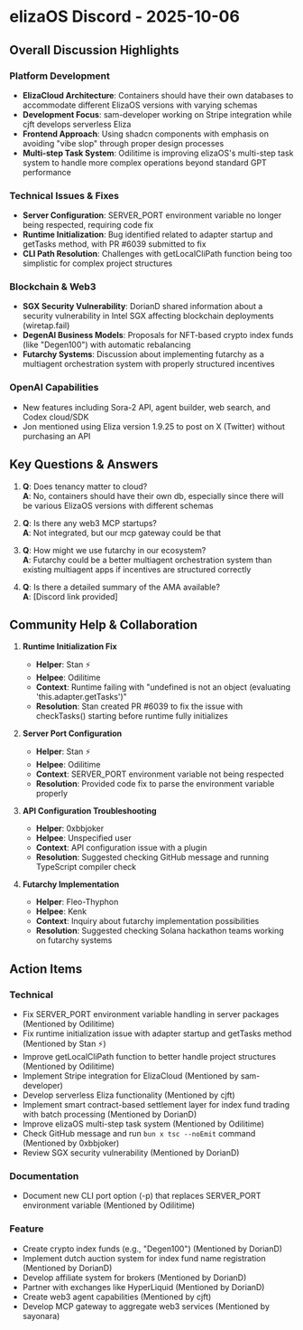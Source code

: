 # elizaOS Discord - 2025-10-06

## Overall Discussion Highlights

### Platform Development
- **ElizaCloud Architecture**: Containers should have their own databases to accommodate different ElizaOS versions with varying schemas
- **Development Focus**: sam-developer working on Stripe integration while cjft develops serverless Eliza
- **Frontend Approach**: Using shadcn components with emphasis on avoiding "vibe slop" through proper design processes
- **Multi-step Task System**: Odilitime is improving elizaOS's multi-step task system to handle more complex operations beyond standard GPT performance

### Technical Issues & Fixes
- **Server Configuration**: SERVER_PORT environment variable no longer being respected, requiring code fix
- **Runtime Initialization**: Bug identified related to adapter startup and getTasks method, with PR #6039 submitted to fix
- **CLI Path Resolution**: Challenges with getLocalCliPath function being too simplistic for complex project structures

### Blockchain & Web3
- **SGX Security Vulnerability**: DorianD shared information about a security vulnerability in Intel SGX affecting blockchain deployments (wiretap.fail)
- **DegenAI Business Models**: Proposals for NFT-based crypto index funds (like "Degen100") with automatic rebalancing
- **Futarchy Systems**: Discussion about implementing futarchy as a multiagent orchestration system with properly structured incentives

### OpenAI Capabilities
- New features including Sora-2 API, agent builder, web search, and Codex cloud/SDK
- Jon mentioned using Eliza version 1.9.25 to post on X (Twitter) without purchasing an API

## Key Questions & Answers

1. **Q**: Does tenancy matter to cloud?  
   **A**: No, containers should have their own db, especially since there will be various ElizaOS versions with different schemas

2. **Q**: Is there any web3 MCP startups?  
   **A**: Not integrated, but our mcp gateway could be that

3. **Q**: How might we use futarchy in our ecosystem?  
   **A**: Futarchy could be a better multiagent orchestration system than existing multiagent apps if incentives are structured correctly

4. **Q**: Is there a detailed summary of the AMA available?  
   **A**: [Discord link provided]

## Community Help & Collaboration

1. **Runtime Initialization Fix**
   - **Helper**: Stan ⚡
   - **Helpee**: Odilitime
   - **Context**: Runtime failing with "undefined is not an object (evaluating 'this.adapter.getTasks')"
   - **Resolution**: Stan created PR #6039 to fix the issue with checkTasks() starting before runtime fully initializes

2. **Server Port Configuration**
   - **Helper**: Stan ⚡
   - **Helpee**: Odilitime
   - **Context**: SERVER_PORT environment variable not being respected
   - **Resolution**: Provided code fix to parse the environment variable properly

3. **API Configuration Troubleshooting**
   - **Helper**: 0xbbjoker
   - **Helpee**: Unspecified user
   - **Context**: API configuration issue with a plugin
   - **Resolution**: Suggested checking GitHub message and running TypeScript compiler check

4. **Futarchy Implementation**
   - **Helper**: Fleo-Thyphon
   - **Helpee**: Kenk
   - **Context**: Inquiry about futarchy implementation possibilities
   - **Resolution**: Suggested checking Solana hackathon teams working on futarchy systems

## Action Items

### Technical
- Fix SERVER_PORT environment variable handling in server packages (Mentioned by Odilitime)
- Fix runtime initialization issue with adapter startup and getTasks method (Mentioned by Stan ⚡)
- Improve getLocalCliPath function to better handle project structures (Mentioned by Odilitime)
- Implement Stripe integration for ElizaCloud (Mentioned by sam-developer)
- Develop serverless Eliza functionality (Mentioned by cjft)
- Implement smart contract-based settlement layer for index fund trading with batch processing (Mentioned by DorianD)
- Improve elizaOS multi-step task system (Mentioned by Odilitime)
- Check GitHub message and run `bun x tsc --noEmit` command (Mentioned by 0xbbjoker)
- Review SGX security vulnerability (Mentioned by DorianD)

### Documentation
- Document new CLI port option (-p) that replaces SERVER_PORT environment variable (Mentioned by Odilitime)

### Feature
- Create crypto index funds (e.g., "Degen100") (Mentioned by DorianD)
- Implement dutch auction system for index fund name registration (Mentioned by DorianD)
- Develop affiliate system for brokers (Mentioned by DorianD)
- Partner with exchanges like HyperLiquid (Mentioned by DorianD)
- Create web3 agent capabilities (Mentioned by cjft)
- Develop MCP gateway to aggregate web3 services (Mentioned by sayonara)